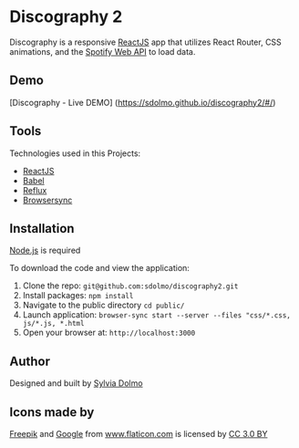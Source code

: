 # Discography 2

Discography is a responsive [ReactJS](https://facebook.github.io/react/) app that utilizes React Router, CSS animations, and the [Spotify Web API](https://developer.spotify.com/web-api/) to load data.


## Demo
[Discography - Live DEMO] (https://sdolmo.github.io/discography2/#/)

## Tools
Technologies used in this Projects:
* [ReactJS](https://facebook.github.io/react/)
* [Babel](https://reacttraining.com/react-router/)
* [Reflux](https://github.com/reflux/refluxjs)
* [Browsersync](https://browsersync.io/)

## Installation

[Node.js](https://nodejs.org/en/) is required

To download the code and view the application:

1. Clone the repo: `git@github.com:sdolmo/discography2.git`
2. Install packages: `npm install`
3. Navigate to the public directory `cd public/`
4. Launch application: `browser-sync start --server --files "css/*.css, js/*.js, *.html`
5. Open your browser at: `http://localhost:3000`

## Author

Designed and built by [Sylvia Dolmo](https://twitter.com/SylviaDolmo)

## Icons made by
<div><a href="http://www.freepik.com" title="Freepik">Freepik</a> and <a href="http://www.flaticon.com/authors/google" title="Google">Google</a> from <a href="http://www.flaticon.com" title="Flaticon">www.flaticon.com</a> is licensed by <a href="http://creativecommons.org/licenses/by/3.0/" title="Creative Commons BY 3.0" target="_blank">CC 3.0 BY</a></div>
